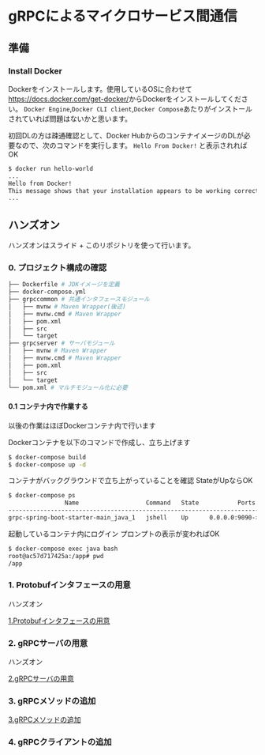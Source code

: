 # gRPCによるマイクロサービス間通信

## 準備
### Install Docker

Dockerをインストールします。使用しているOSに合わせて<https://docs.docker.com/get-docker/>からDockerをインストールしてください。
`Docker Engine`,`Docker CLI client`,`Docker Compose`あたりがインストールされていれば問題はないかと思います。

初回DLの方は疎通確認として、Docker HubからのコンテナイメージのDLが必要なので、次のコマンドを実行します。
`Hello From Docker!` と表示されればOK

```bash
$ docker run hello-world
...
Hello from Docker!
This message shows that your installation appears to be working correctly.
...
```

## ハンズオン

ハンズオンはスライド + このリポジトリを使って行います。


### 0. プロジェクト構成の確認

```bash
├── Dockerfile # JDKイメージを定義
├── docker-compose.yml
├── grpccommon # 共通インタフェースモジュール
│   ├── mvnw # Maven Wrapper(後述)
│   ├── mvnw.cmd # Maven Wrapper
│   ├── pom.xml
│   ├── src
│   └── target
├── grpcserver # サーバモジュール
│   ├── mvnw # Maven Wrapper
│   ├── mvnw.cmd # Maven Wrapper
│   ├── pom.xml
│   ├── src
│   └── target
└── pom.xml # マルチモジュール化に必要
```

#### 0.1 コンテナ内で作業する

以後の作業はほぼDockerコンテナ内で行います

Dockerコンテナを以下のコマンドで作成し、立ち上げます

```bash
$ docker-compose build
$ docker-compose up -d
```

コンテナがバックグラウンドで立ち上がっていることを確認
StateがUpならOK

```bash
$ docker-compose ps
                Name                   Command   State           Ports
-------------------------------------------------------------------------------
grpc-spring-boot-starter-main_java_1   jshell    Up      0.0.0.0:9090->9090/tcp
```


起動しているコンテナ内にログイン
プロンプトの表示が変わればOK

```bash
$ docker-compose exec java bash
root@ac57d717425a:/app# pwd
/app
```


### 1. Protobufインタフェースの用意

ハンズオン

[1.Protobufインタフェースの用意](./docs/chap01.md)

### 2. gRPCサーバの用意

ハンズオン

[2.gRPCサーバの用意](./docs/chap02.md)


### 3. gRPCメソッドの追加

[3.gRPCメソッドの追加](./docs/chap03.md)

### 4. gRPCクライアントの追加
